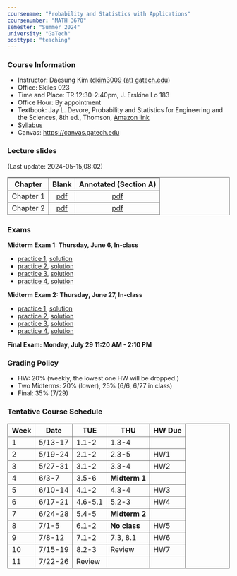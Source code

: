 ```yaml
---
coursename: "Probability and Statistics with Applications"
coursenumber: "MATH 3670"
semester: "Summer 2024"
university: "GaTech"
posttype: "teaching"
---
```


### Course Information
- Instructor: Daesung Kim ([dkim3009 (at) gatech.edu](mailto:dkim3009@gatech.edu))
- Office: Skiles 023
- Time and Place: TR 12:30-2:40pm, J. Erskine Lo 183
- Office Hour: By appointment
- Textbook: Jay L. Devore, Probability and Statistics for Engineering and the Sciences, 8th ed., Thomson, [Amazon link](https://www.amazon.com/Probability-Statistics-Engineering-Sciences-Devore/dp/0538733527)
- [Syllabus](syllabus.pdf)
- Canvas: https://canvas.gatech.edu

### Lecture slides
(Last update: 2024-05-15,08:02)

| Chapter     | Blank                         | Annotated (Section A)     |
| -           | :-:                           | :-:                       |
| Chapter 1   | [pdf](m3670-chap1-blank.pdf)  | [pdf](m3670-chap1.pdf)    |
| Chapter 2   | [pdf](m3670-chap2-blank.pdf)  | [pdf](m3670-chap2.pdf)    |

### Exams
**Midterm Exam 1: Thursday, June 6, In-class**
- [practice 1](https://bonetto.math.gatech.edu/teaching/3770-spring10/mid1.pdf), [solution](https://bonetto.math.gatech.edu/teaching/3770-spring10/sol1.pdf)
- [practice 2](https://bonetto.math.gatech.edu/teaching/3770-spring10/mid1p.pdf), [solution](https://bonetto.math.gatech.edu/teaching/3770-spring10/msol1.pdf)
- [practice 3](https://bonetto.math.gatech.edu/teaching/3770-spring10/mid3770_1.pdf), [solution](https://bonetto.math.gatech.edu/teaching/3770-spring10/sol3770_1.pdf)
- [practice 4](https://bonetto.math.gatech.edu/teaching/3770-spring10/ptest3770_1.pdf), [solution](https://bonetto.math.gatech.edu/teaching/3770-spring10/psol3770_1.pdf)

**Midterm Exam 2: Thursday, June 27, In-class**
- [practice 1](https://bonetto.math.gatech.edu/teaching/3770-spring10/mid2.pdf), [solution](https://bonetto.math.gatech.edu/teaching/3770-spring10/sol2.pdf)
- [practice 2](https://bonetto.math.gatech.edu/teaching/3770-spring10/mid2p.pdf), [solution](https://bonetto.math.gatech.edu/teaching/3770-spring10/sol2p.pdf)
- [practice 3](https://bonetto.math.gatech.edu/teaching/3770-spring10/mid3770_2.pdf), [solution](https://bonetto.math.gatech.edu/teaching/3770-spring10/sol3770_2.pdf)
- [practice 4](https://bonetto.math.gatech.edu/teaching/3770-spring10/ptest3770_2.pdf), [solution](https://bonetto.math.gatech.edu/teaching/3770-spring10/psol3770_2.pdf)

**Final Exam: Monday, July 29 11:20 AM - 2:10 PM**


### Grading Policy

- HW: 20% (weekly, the lowest one HW will be dropped.)
- Two Midterms: 20% (lower), 25% (6/6, 6/27 in class)
- Final: 35% (7/29)

### Tentative Course Schedule

| Week | Date    | TUE     | THU           | HW Due |
| ---  | ---     | ---     | ---           | ---    |
| 1    | 5/13-17 | 1.1-2   | 1.3-4         |        |
| 2    | 5/19-24 | 2.1-2   | 2.3-5         | HW1    |
| 3    | 5/27-31 | 3.1-2   | 3.3-4         | HW2    |
| 4    | 6/3-7   | 3.5-6   | **Midterm 1** |        |
| 5    | 6/10-14 | 4.1-2   | 4.3-4         | HW3    |
| 6    | 6/17-21 | 4.6-5.1 | 5.2-3         | HW4    |
| 7    | 6/24-28 | 5.4-5   | **Midterm 2** |        |
| 8    | 7/1-5   | 6.1-2   | **No class**  | HW5    |
| 9    | 7/8-12  | 7.1-2   | 7.3, 8.1      | HW6    |
| 10   | 7/15-19 | 8.2-3   | Review        | HW7    |
| 11   | 7/22-26 | Review  |               |        |



<style>
table, th, td {
  border: 1px solid #777;
  border-collapse: collapse;
}
</style>

